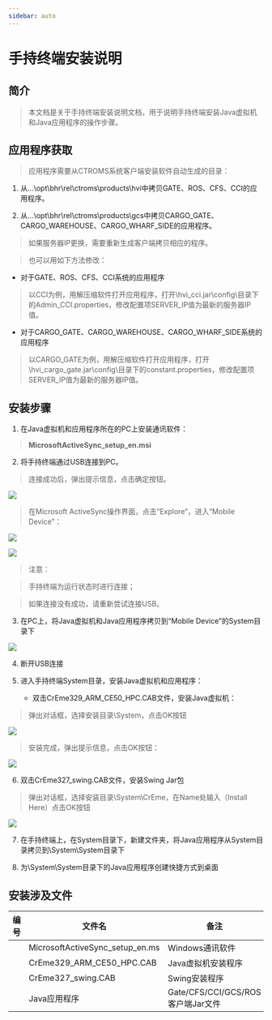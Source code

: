 ```yaml
---
sidebar: auto
---
```



手持终端安装说明
==============

简介
---

> 本文档是关于手持终端安装说明文档，用于说明手持终端安装Java虚拟机和Java应用程序的操作步骤。

应用程序获取
----------

> 应用程序需要从CTROMS系统客户端安装软件自动生成的目录：

1. 从…\\opt\\bhr\\rel\\ctroms\\products\\hvi中拷贝GATE、ROS、CFS、CCI的应用程序。

2. 从…\\opt\\bhr\\rel\\ctroms\\products\\gcs中拷贝CARGO_GATE、CARGO_WAREHOUSE、CARGO_WHARF_SIDE的应用程序。

> 如果服务器IP更换，需要重新生成客户端拷贝相应的程序。

> 也可以用如下方法修改：

- 对于GATE、ROS、CFS、CCI系统的应用程序

> 以CCI为例，用解压缩软件打开应用程序，打开\\hvi_cci.jar\\config\\目录下的Admin_CCI.properties，修改配置项SERVER_IP值为最新的服务器IP值。

- 对于CARGO_GATE、CARGO_WAREHOUSE、CARGO_WHARF_SIDE系统的应用程序

> 以CARGO_GATE为例，用解压缩软件打开应用程序，打开\\hvi_cargo_gate.jar\\config\\目录下的constant.properties，修改配置项SERVER_IP值为最新的服务器IP值。

安装步骤
-------

1. 在Java虚拟机和应用程序所在的PC上安装通讯软件：

> **MicrosoftActiveSync_setup_en.msi**

2. 将手持终端通过USB连接到PC。

> 连接成功后，弹出提示信息，点击确定按钮。

![](./media/54bc022fd73caf719da787bd65031562.png)

> 在Microsoft ActiveSync操作界面，点击“Explore”，进入“Mobile Device”：

![](./media/274669732f96c4ec854db1e93a90e48d.png)

![](./media/df792c6ef6acaa69a7758240e7c7b611.png)

> 注意：

> 手持终端为运行状态时进行连接；

> 如果连接没有成功，请重新尝试连接USB。

3. 在PC上，将Java虚拟机和Java应用程序拷贝到“Mobile Device”的System目录下

![](./media/54cf842183009bda220262dc1244c6b4.png)

4. 断开USB连接

5. 进入手持终端System目录，安装Java虚拟机和应用程序：

    - 双击CrEme329_ARM_CE50_HPC.CAB文件，安装Java虚拟机：

> 弹出对话框，选择安装目录\\System，点击OK按钮

![](./media/ef374dae8fffb46ab05d53ea4ee4f426.jpg)

> 安装完成，弹出提示信息，点击OK按钮：

![](./media/528415a3456fd06bd7e19a6fd6ed5dfe.png)

6. 双击CrEme327_swing.CAB文件，安装Swing Jar包

> 弹出对话框，选择安装目录\\System\\CrEme，在Name处输入（Install
> Here）点击OK按钮

![](./media/fc40e2b3184a7ecaebc3dd3a5c28fa03.jpg)

7. 在手持终端上，在System目录下，新建文件夹，将Java应用程序从System目录拷贝到\\System\\System目录下

8. 为\\System\\System目录下的Java应用程序创建快捷方式到桌面

安装涉及文件
-----------

| 编号 | 文件名                          | 备注                              |
|------|---------------------------------|-----------------------------------|
|      | MicrosoftActiveSync_setup_en.ms | Windows通讯软件                   |
|      | CrEme329_ARM_CE50_HPC.CAB       | Java虚拟机安装程序                |
|      | CrEme327_swing.CAB              | Swing安装程序                     |
|      | Java应用程序                    | Gate/CFS/CCI/GCS/ROS客户端Jar文件 |
